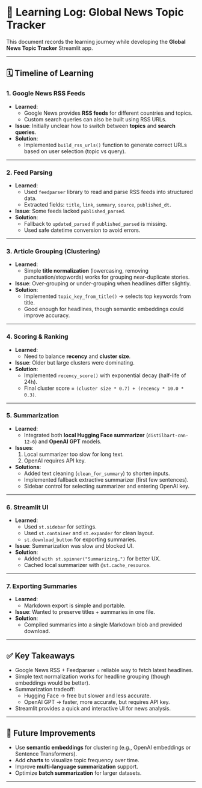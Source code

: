 # 📘 Learning Log: Global News Topic Tracker

This document records the learning journey while developing the **Global News Topic Tracker** Streamlit app.

---

## 🗓️ Timeline of Learning

### 1. **Google News RSS Feeds**
- **Learned**:  
  - Google News provides **RSS feeds** for different countries and topics.
  - Custom search queries can also be built using RSS URLs.
- **Issue**: Initially unclear how to switch between **topics** and **search queries**.  
- **Solution**:  
  - Implemented `build_rss_urls()` function to generate correct URLs based on user selection (topic vs query).

---

### 2. **Feed Parsing**
- **Learned**:  
  - Used `feedparser` library to read and parse RSS feeds into structured data.
  - Extracted fields: `title`, `link`, `summary`, `source`, `published_dt`.
- **Issue**: Some feeds lacked `published_parsed`.  
- **Solution**:  
  - Fallback to `updated_parsed` if `published_parsed` is missing.
  - Used safe datetime conversion to avoid errors.

---

### 3. **Article Grouping (Clustering)**
- **Learned**:  
  - Simple **title normalization** (lowercasing, removing punctuation/stopwords) works for grouping near-duplicate stories.
- **Issue**: Over-grouping or under-grouping when headlines differ slightly.  
- **Solution**:  
  - Implemented `topic_key_from_title()` → selects top keywords from title.  
  - Good enough for headlines, though semantic embeddings could improve accuracy.

---

### 4. **Scoring & Ranking**
- **Learned**:  
  - Need to balance **recency** and **cluster size**.  
- **Issue**: Older but large clusters were dominating.  
- **Solution**:  
  - Implemented `recency_score()` with exponential decay (half-life of 24h).
  - Final cluster score = `(cluster size * 0.7) + (recency * 10.0 * 0.3)`.

---

### 5. **Summarization**
- **Learned**:  
  - Integrated both **local Hugging Face summarizer** (`distilbart-cnn-12-6`) and **OpenAI GPT** models.  
- **Issues**:  
  1. Local summarizer too slow for long text.  
  2. OpenAI requires API key.  
- **Solutions**:  
  - Added text cleaning (`clean_for_summary`) to shorten inputs.  
  - Implemented fallback extractive summarizer (first few sentences).  
  - Sidebar control for selecting summarizer and entering OpenAI key.

---

### 6. **Streamlit UI**
- **Learned**:  
  - Used `st.sidebar` for settings.  
  - Used `st.container` and `st.expander` for clean layout.  
  - `st.download_button` for exporting summaries.  
- **Issue**: Summarization was slow and blocked UI.  
- **Solution**:  
  - Added `with st.spinner("Summarizing…")` for better UX.  
  - Cached local summarizer with `@st.cache_resource`.

---

### 7. **Exporting Summaries**
- **Learned**:  
  - Markdown export is simple and portable.  
- **Issue**: Wanted to preserve titles + summaries in one file.  
- **Solution**:  
  - Compiled summaries into a single Markdown blob and provided download.

---

## ✅ Key Takeaways
- Google News RSS + Feedparser = reliable way to fetch latest headlines.
- Simple text normalization works for headline grouping (though embeddings would be better).
- Summarization tradeoff:
  - Hugging Face → free but slower and less accurate.
  - OpenAI GPT → faster, more accurate, but requires API key.
- Streamlit provides a quick and interactive UI for news analysis.

---

## 📌 Future Improvements
- Use **semantic embeddings** for clustering (e.g., OpenAI embeddings or Sentence Transformers).
- Add **charts** to visualize topic frequency over time.
- Improve **multi-language summarization** support.
- Optimize **batch summarization** for larger datasets.

---
